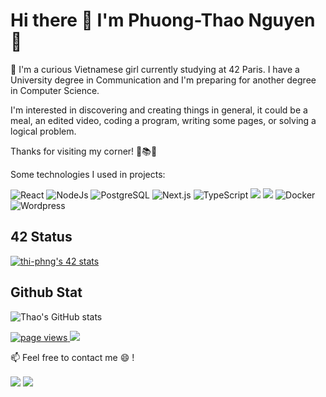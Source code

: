 <!--
**coviccinelle/coviccinelle** is a ✨ _special_ ✨ repository because its `README.md` (this file) appears on your GitHub profile.

Here are some ideas to get you started:

- 🔭 I’m currently working on ...
- 🌱 I’m currently learning ...
- 👯 I’m looking to collaborate on ...
- 🤔 I’m looking for help with ...
- 💬 Ask me about ...
- 📫 How to reach me: ...
- 😄 Pronouns: ...
- ⚡ Fun fact: ...
-->
# Hi there 👋   I'm Phuong-Thao Nguyen 🌱
🔭 I'm a curious Vietnamese girl currently studying at 42 Paris. I have a University degree in Communication and I'm preparing for another degree in Computer Science.

I'm interested in discovering and creating things in general, it could be a meal, an edited video, coding a program, writing some pages, or solving a logical problem.

Thanks for visiting my corner! 🌱📚🌸

Some technologies I used in projects:

<!--https://dev.to/envoy_/150-badges-for-github-pnk-->
<img alt="React" src="https://img.shields.io/badge/React-20232A?style=for-the-badge&logo=react&logoColor=61DAFB"/> <img alt="NodeJs" src="https://img.shields.io/badge/Node.Js-20232A?style=for-the-badge"/> <img alt="PostgreSQL" src="https://img.shields.io/badge/PostgreSQL-316192?style=for-the-badge&logo=postgresql&logoColor=white"/> <img alt="Next.js" src="https://img.shields.io/badge/Next.js-404D59?style=for-the-badge"/> <img alt="TypeScript" src="https://img.shields.io/badge/TypeScript-007ACC?style=for-the-badge&logo=typescript&logoColor=white"/> <img src="https://img.shields.io/badge/c%20-%2300599C.svg?&style=for-the-badge&logo=c&logoColor=white"/> <img src="https://img.shields.io/badge/c++%20-%2300599C.svg?&style=for-the-badge&logo=c%2B%2B&ogoColor=white"/> <img alt="Docker" src="https://img.shields.io/badge/docker%20-%230db7ed.svg?&style=for-the-badge&logo=docker&logoColor=white"/> <img alt="Wordpress" src="https://img.shields.io/badge/Wordpress-21759B?style=for-the-badge&logo=wordpress&logoColor=white"/>



## 42 Status

[![thi-phng's 42 stats](https://badge42.vercel.app/api/v2/cl60tnaf7000609m5geezdizm/stats?cursusId=21&coalitionId=48)](https://github.com/JaeSeoKim/badge42)

## Github Stat
![Thao's GitHub stats](https://github-readme-stats.vercel.app/api?username=coviccinelle&show_icons=true&theme=tokyonight)

<p>
	<a href="https://github.com/coviccinelle/coviccinelle">
	  <img src="https://komarev.com/ghpvc/?username=coviccinelle&style=flat-square" alt="page views" />
	</a>
	<a href="https://github.com/coviccinelle?tab=followers">
	  <img src="https://img.shields.io/github/followers/coviccinelle?color=green&logo=github&style=flat-square">
	</a>
</p>

📫  Feel free to contact me 😄 !

<a href= "[https://www.linkedin.com/in/%E2%9C%94-phuong-thao-nguyen-2b448411b/](https://www.linkedin.com/in/%F0%9F%8C%B8-phuong-thao-nguyen-2b448411b/)">
<img align=center src="https://img.shields.io/badge/linkedin-%230077B5.svg?&style=for-the-badge&logo=linkedin&logoColor=white" /></a>
<a href="mailto:thi-phng@student.42.fr">
<img align=center src="https://img.shields.io/badge/gmail-D14836?&style=for-the-badge&logo=gmail&logoColor=white" /></a> 
